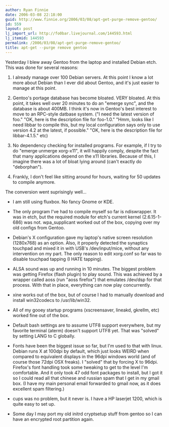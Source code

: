 ```yaml
---
author: Ryan Finnie
date: 2006-03-08 22:18:00
guid: http://www.finnie.org/2006/03/08/apt-get-purge-remove-gentoo/
id: 559
layout: post
lj_import_url: http://fo0bar.livejournal.com/144593.html
lj_itemid: 144593
permalink: /2006/03/08/apt-get-purge-remove-gentoo/
title: apt-get --purge remove gentoo
---
```

Yesterday I blew away Gentoo from the laptop and installed Debian etch. This was done for several reasons:

1. I already manage over 100 Debian servers. At this point I know a lot more about Debian than I ever did about Gentoo, and it's just easier to manage at this point.

2. Gentoo's portage database has become bloated. VERY bloated. At this point, it takes well over 20 minutes to do an "emerge sync", and the database is about 400MB. I think it's now in Gentoo's best interest to move to an RPC-style datbase system. ("I need the latest version of foo." "OK, here is the description file for foo-1.0." "Hmm, looks like I need libbar to compile this, but my local configuration says only to use version 4.2 at the latest, if possible." "OK, here is the description file for libbar-4.1.5." etc)

3. No dependency checking for installed programs. For example, if I try to do "emerge unmerge xorg-x11", it will happily comply, despite the fact that many applications depend on the x11 libraries. Because of this, I imagine there was a lot of bloat lying around (can't exactly do "deborphan").

4. Frankly, I don't feel like sitting around for hours, waiting for 50 updates to compile anymore.

The conversion went suprisingly well...

* I am still using fluxbox. No fancy Gnome or KDE.
  
* The only program I've had to compile myself so far is ndiswrapper. It was in etch, but the required module for etch's current kernel (2.6.15-1-686) was not. wpa_supplicant worked out of the box, copying over my old configs from Gentoo.
  
* Debian's X configuration gave my laptop's native screen resolution (1280x768) as an option. Also, it properly detected the synaptics touchpad and mixed it in with USB's /dev/input/mice, without any intervention on my part. The only reason to edit xorg.conf so far was to disable touchpad tapping (I HATE tapping).
  
* ALSA sound was up and running in 10 minutes. The biggest problem was getting Firefox (flash plugin) to play sound. This was achieved by a wrapper called aoss (run "aoss firefox") that emulates /dev/dsp for that process. With that in place, everything can now play concurrently.
  
* xine works out of the box, but of course I had to manually download and install win32codecs to /usr/lib/win32.
  
* All of my gooey startup programs (xscreensaver, lineakd, gkrellm, etc) worked fine out of the box.
  
* Default bash settings are to assume UTF8 support everywhere, but my favorite terminal (aterm) doesn't support UTF8 yet. That was "solved" by setting LANG to C globally.
  
* Fonts have been the biggest issue so far, but I'm used to that with linux. Debian runs X at 100dpi by default, which just looks WEIRD when compared to equivalent displays in the 96dpi windows world (and of course those 72dpi OSX freaks). I "solved" that by forcing X to 96dpi. Firefox's font handling took some tweaking to get to the level I'm comfortable. And it only took 47 odd font packages to install, but I got it so I could read all that chinese and russian spam that I get in my gmail box. (I have my main personal email forwarded to gmail now, as it does excellent spam filtering.)
  
* cups was no problem, but it never is. I have a HP laserjet 1200, which is quite easy to set up.
  
* Some day I may port my old initrd cryptsetup stuff from gentoo so I can have an encrypted root partition again.
